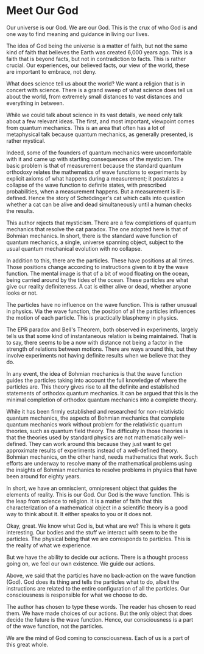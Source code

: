 # Meet Our God

Our universe is our God. We are our God. This is the crux of who God is and one way to find meaning and guidance in living our lives. 

The idea of God being the universe is a matter of faith, but not the same kind of faith that believes the Earth was created 6,000 years ago. This is a faith that is beyond facts, but not in contradiction to facts. This is rather crucial. Our experiences, our believed facts, our view of the world, these are important to embrace, not deny. 

What does science tell us about the world? We want a religion that is in concert with science. There is a grand sweep of what science does tell us about the world, from extremely small distances to vast distances and everything in between. 

While we could talk about science in its vast details, we need only talk about a few relevant ideas. The first, and most important, viewpoint comes from quantum mechanics. This is an area that often has a lot of metaphysical talk because quantum mechanics, as generally presented, is rather mystical. 

Indeed, some of the founders of quantum mechanics were uncomfortable with it and came up with startling consequences of the mysticism. The basic problem is that of measurement because the standard quantum orthodoxy relates the mathematics of wave functions to experiments by explicit axioms of what happens during a measurement; it postulates a collapse of the wave function to definite states, with prescribed probabilities, when a measurement happens. But a measurement is ill-defined. Hence the story of Schrödinger's cat which calls into question whether a cat can be alive and dead simultaneously until a human checks the results. 

This author rejects that mysticism. There are a few completions of quantum mechanics that resolve the cat paradox. The one adopted here is that of Bohmian mechanics. In short, there is the standard wave function of quantum mechanics, a single, universe spanning object, subject to the usual quantum mechanical evolution with no collapse. 

In addition to this, there are the particles. These have positions at all times. Those positions change according to instructions given to it by the wave function. The mental image is that of a bit of wood floating on the ocean, being carried around by the tides of the ocean. These particles are what give our reality definiteness. A cat is either alive or dead, whether anyone looks or not. 

The particles have no influence on the wave function. This is rather unusual in physics. Via the wave function, the position of all the particles influences the motion of each particle. This is practically blasphemy in physics. 

The EPR paradox and Bell's Theorem, both observed in experiments, largely tells us that some kind of instantaneous relation is being maintained. That is to say, there seems to be a now with distance not being a factor in the strength of relations between motions. There are ways around this, but they involve experiments not having definite results when we believe that they do. 

In any event, the idea of Bohmian mechanics is that the wave function guides the particles taking into account the full knowledge of where the particles are. This theory gives rise to all the definite and established statements of orthodox quantum mechanics. It can be argued that this is the minimal completion of orthodox quantum mechanics into a complete theory. 

While it has been firmly established and researched for non-relativistic quantum mechanics, the aspects of Bohmian mechanics that complete quantum mechanics work without problem for the relativistic quantum theories, such as quantum field theory. The difficulty in those theories is that the theories used by standard physics are not mathematically well-defined. They can work around this because they just want to get approximate results of experiments instead of a well-defined theory. Bohmian mechanics, on the other hand, needs mathematics that work. Such efforts are underway to resolve many of the mathematical problems using the insights of Bohmian mechanics to resolve problems in physics that have been around for eighty years. 

In short, we have an omniscient, omnipresent object that guides the elements of reality. This is our God. Our God is the wave function. This is the leap from science to religion. It is a matter of faith that this characterization of a mathematical object in a scientific theory is a good way to think about it. It either speaks to you or it does not. 

Okay, great. We know what God is, but what are we? This is where it gets interesting. Our bodies and the stuff we interact with seem to be the particles. The physical being that we are corresponds to particles. This is the reality of what we experience. 

But we have the ability to decide our actions. There is a thought process going on, we feel our own existence. We guide our actions. 

Above, we said that the particles have no back-action on the wave function (God). God does its thing and tells the particles what to do, albeit the instructions are related to the entire configuration of all the particles. Our consciousness is responsible for what we choose to do. 

The author has chosen to type these words. The reader has chosen to read them. We have made choices of our actions. But the only object that does decide the future is the wave function. Hence, our consciousness is a part of the wave function, not the particles. 

We are the mind of God coming to consciousness. Each of us is a part of this great whole. 